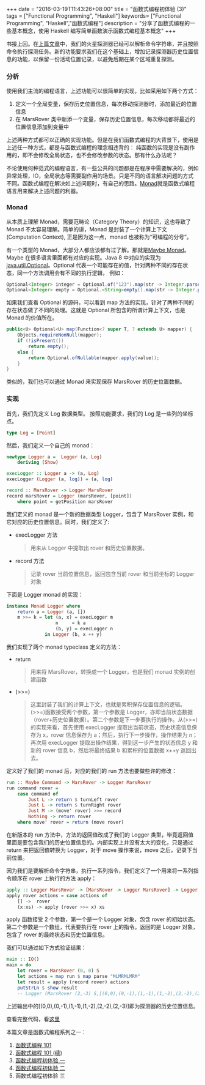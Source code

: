 +++
date = "2016-03-19T11:43:26+08:00"
title = "函数式编程初体验 (3)"
tags = ["Functional Programming", "Haskell"]
keywords= ["Functional Programming", "Haskell","函数式编程"]
description = "分享了函数式编程的一些基本概念，使用 Haskell 编写简单函数演示函数式编程基本概念"
+++

书接上回。在[上篇文章](/posts/functional-programming-in-real-world-2/)中，我们的火星探测器已经可以解析命令字符串，并且按照命令执行探测任务。新的功能要求我们在这个基础上，增加记录探测器历史位置信息的功能，以保留一份活动位置记录，以避免后期在某个区域重复探测。

### 分析

使用我们主流的编程语言，上述功能可以很简单的实现，比如采用如下两个方式：

1. 定义一个全局变量，保存历史位置信息，每次移动探测器时，添加最近的位置信息
1. 在 MarsRover 类中新添一个变量，保存历史位置信息，每次移动都将最近的位置信息添加到变量中

上述两种方式都可以正确的实现功能。但是在我们函数式编程的大背景下，使用是上述任一种方式，都是与函数式编程的理念相违背的： 纯函数的实现是没有副作用的，即不会修改全局状态，也不会修改参数的状态。那有什么办法呢？

不论使用何种范式的编程语言，有一些公共的问题都是在程序中需要解决的，例如异常处理，IO，全局状态等需要副作用的场景。只是不同的语言解决问题的方式不同。函数式编程在解决如上述问题时，有自己的思路。[Monad](https://www.haskell.org/tutorial/monads.html)就是函数式编程语言用来解决上述问题的利器。

### Monad

从本质上理解 Monad，需要范畴论（Category Theory）的知识，这也导致了 Monad 不太容易理解。简单的讲，Monad 是封装了一个计算上下文(Computation Context), 正是因为这一点，monad 也被称为“可编程的分号”。

有一个类型的 Monad，大部分人都应该都有过了解。那就是[Maybe Monad](https://en.wikibooks.org/wiki/Haskell/Understanding_monads/Maybe)。Maybe 在很多语言里面都有对应的实现。Java 8 中对应的实现为[java.util.Optional](https://docs.oracle.com/javase/8/docs/api/java/util/Optional.html)。Optional 代表一个可能存在的值，针对两种不同的存在状态，同一个方法调用会有不同的执行逻辑， 例如：

```java
Optional<Integer> integer = Optional.of("123").map(str -> Integer.parseInt(str));
Optional<Integer> empty = Optional.<String>empty().map(str -> Integer.parseInt(str));
```

如果我们查看 Optional 的源码，可以看到 map 方法的实现，针对了两种不同的存在状态做了不同的处理。这就是 Optional 所包含的所谓计算上下文，也是 Monad 的价值所在。

```java
public<U> Optional<U> map(Function<? super T, ? extends U> mapper) {
    Objects.requireNonNull(mapper);
    if (!isPresent())
        return empty();
    else {
        return Optional.ofNullable(mapper.apply(value));
    }
}
```

类似的，我们也可以通过 Monad 来实现保存 MarsRover 的历史位置数据。

### 实现

首先，我们先定义 Log 数据类型。 按照功能要求，我们的 Log 是一些列的坐标点。

```haskell
type Log = [Point]
```

然后，我们定义一个自己的 monad：

```haskell
newtype Logger a =  Logger (a, Log)
    deriving (Show)

execLogger :: Logger a -> (a, Log)
execLogger (Logger (a, log)) = (a, log)

record :: MarsRover -> Logger MarsRover
record marsRover = Logger (marsRover, [point])
    where point = getPosition marsRover
```

我们定义的 monad 是一个新的数据类型 Logger，包含了 MarsRover 实例，和它对应的历史位置信息。同时，我们定义了:

- execLogger 方法

  > 用来从 Logger 中提取出 rover 和历史位置数据。

- record 方法

  > 记录 rover 当前位置信息，返回包含当前 rover 和当前坐标的 Logger 对象

下面是 Logger monad 的实现：

```haskell
instance Monad Logger where
    return a = Logger (a, [])
    m >>= k = let (a, x) = execLogger m
                  n     = k a
                  (b, y) = execLogger n
              in Logger (b, x ++ y)
```

我们实现了两个 monad typeclass 定义的方法：

- return

  > 用来将 MarsRover，转换成一个 Logger，也是我们 monad 实例的创建函数

- (>>=)

  > 这里封装了我们的计算上下文，也就是累积保存位置信息的逻辑。(>>=)函数接受两个参数，第一个参数是 Logger，亦即当前状态数据（rover+历史位置数据）。第二个参数是下一步要执行的操作。从(>>=)的实现来看，首先使用 execLogger 提取出当前状态，历史状态信息保存为 x，rover 信息保存为 a；然后，执行下一步操作，操作结果为 n；再次用 execLogger 提取出操作结果，得到这一步产生的状态信息 y 和新的 rover 信息 b，然后将最终结果 b 和累积的位置数据 x++y 返回出去。

定义好了我们的 monad 后，对应的我们的 run 方法也要做些许的修改：

```haskell
run :: Maybe Command -> MarsRover -> Logger MarsRover
run command rover =
    case command of
        Just L -> return $ turnLeft rover
        Just L -> return $ turnRight rover
        Just M -> (move' rover) >>= record
        Nothing -> return rover
    where move' rover = return (move rover)
```

在新版本的 run 方法中，方法的返回值改成了我们的 Logger 类型，毕竟返回值里面是要包含我们的历史位置信息的。内部实现上并没有太大的变化，只是通过 return 来把返回值转换为 Logger，对于 move 操作来说，move 之后，记录下当前位置。

因为我们是要解析命令字符串，执行一系列指令，我们定义了一个用来将一系列指令顺序在 rover 上执行的方法 apply：

```haskell
apply :: Logger MarsRover -> [MarsRover -> Logger MarsRover] -> Logger MarsRover
apply rover actions = case actions of
    [] ->  rover
    (x:xs) -> apply (rover >>= x) xs
```

apply 函数接受 2 个参数，第一个是一个 Logger 对象，包含 rover 的初始状态。第二个参数是一个数组，代表要执行在 rover 上的指令。返回的是 Logger 对象，包含了 rover 的最终状态和历史位置信息。

我们可以通过如下方式验证结果：

```haskell
main :: IO()
main = do
    let rover = MarsRover (0, 0) S
    let actions = map run $ map parse "MLMRMLMRM"
    let result = apply (record rover) actions
    putStrLn $ show result
    -- Logger (MarsRover (2,-3) S,[(0,0),(0,-1),(1,-1),(1,-2),(2,-2),(2,-3)])
```

上述输出中的[(0,0),(0,-1),(1,-1),(1,-2),(2,-2),(2,-3)]即为探测器的历史位置信息。

查看完整代码，看[这里](https://raw.githubusercontent.com/yutaodou/functional-programming-via-haskell/f5b9f9246c319821a9c9523e210608bf98c77cb5/examples/mars-rover.hs)

本篇文章是函数式编程系列之一：

1. [函数式编程 101](/posts/functional-programming-concepts/)
2. [函数式编程 101 (续)](/posts/functional-programming-concepts-part-two/)
3. [函数式编程初体验 一](/posts/functional-programming-in-real-world/)
4. [函数式编程初体验 二](/posts/functional-programming-in-real-world-2/)
5. 函数式编程初体验 三
